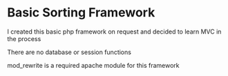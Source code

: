 # Basic Sorting Framework

I created this basic php framework on request and decided to learn MVC in the process

There are no database or session functions

mod_rewrite is a required apache module for this framework
